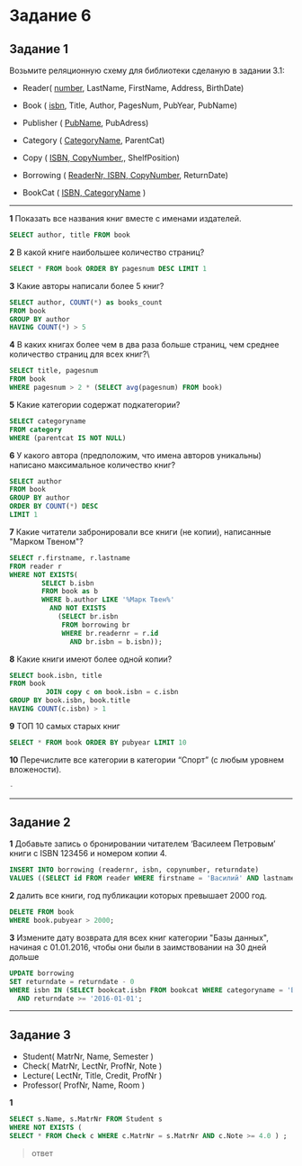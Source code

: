 # Задание 6

## Задание 1

Возьмите реляционную схему для библиотеки сделаную в задании 3.1:

* Reader( <ins>number</ins>, LastName, FirstName, Address, BirthDate) <br>
* Book ( <ins>isbn</ins>, Title, Author, PagesNum, PubYear, PubName) <br>
* Publisher ( <ins>PubName</ins>, PubAdress) <br>
* Category ( <ins>CategoryName</ins>, ParentCat) <br>
* Copy ( <ins>ISBN, CopyNumber</ins>,, ShelfPosition) <br>

* Borrowing ( <ins>ReaderNr, ISBN, CopyNumber</ins>, ReturnDate) <br>
* BookCat ( <ins>ISBN, CategoryName</ins> )

---

**1** Показать все названия книг вместе с именами издателей.

```sql
SELECT author, title FROM book
```

**2** В какой книге наибольшее количество страниц?

```sql
SELECT * FROM book ORDER BY pagesnum DESC LIMIT 1
```

**3** Какие авторы написали более 5 книг?

```sql
SELECT author, COUNT(*) as books_count
FROM book
GROUP BY author
HAVING COUNT(*) > 5
```

**4** В каких книгах более чем в два раза больше страниц, чем среднее количество страниц для всех книг?\

```sql
SELECT title, pagesnum 
FROM book
WHERE pagesnum > 2 * (SELECT avg(pagesnum) FROM book)
```

**5** Какие категории содержат подкатегории?

```sql
SELECT categoryname
FROM category
WHERE (parentcat IS NOT NULL)
```

**6** У какого автора (предположим, что имена авторов уникальны) написано максимальное количество книг?

```sql
SELECT author
FROM book
GROUP BY author
ORDER BY COUNT(*) DESC
LIMIT 1
```

**7** Какие читатели забронировали все книги (не копии), написанные "Марком Твеном"?

```sql
SELECT r.firstname, r.lastname
FROM reader r
WHERE NOT EXISTS(
        SELECT b.isbn
        FROM book as b
        WHERE b.author LIKE '%Марк Твен%'
          AND NOT EXISTS
            (SELECT br.isbn
             FROM borrowing br
             WHERE br.readernr = r.id
               AND br.isbn = b.isbn));
```

**8** Какие книги имеют более одной копии?

```sql
SELECT book.isbn, title
FROM book
         JOIN copy c on book.isbn = c.isbn
GROUP BY book.isbn, book.title
HAVING COUNT(c.isbn) > 1
```

**9** ТОП 10 самых старых книг 

```sql
SELECT * FROM book ORDER BY pubyear LIMIT 10
```

**10** Перечислите все категории в категории “Спорт” (с любым уровнем вложености).

```sql
-
```

---

## Задание 2

**1**  Добавьте запись о бронировании читателем ‘Василеем Петровым’ книги с ISBN 123456 и номером копии 4.

```sql
INSERT INTO borrowing (readernr, isbn, copynumber, returndate)
VALUES ((SELECT id FROM reader WHERE firstname = 'Василий' AND lastname = 'Петров'), '123456', 4, NULL);

```

**2** далить все книги, год публикации которых превышает 2000 год.

```sql
DELETE FROM book
WHERE book.pubyear > 2000;
```

**3** Измените дату возврата для всех книг категории "Базы данных", начиная с 01.01.2016, чтобы они были в заимствовании на 30 дней дольше

```sql
UPDATE borrowing
SET returndate = returndate - 0
WHERE isbn IN (SELECT bookcat.isbn FROM bookcat WHERE categoryname = 'Базы данных')
  AND returndate >= '2016-01-01';
```

---

## Задание 3

* Student( MatrNr, Name, Semester )
* Check( MatrNr, LectNr, ProfNr, Note )
* Lecture( LectNr, Title, Credit, ProfNr )
* Professor( ProfNr, Name, Room )

**1** 

```sql
SELECT s.Name, s.MatrNr FROM Student s
WHERE NOT EXISTS (
SELECT * FROM Check c WHERE c.MatrNr = s.MatrNr AND c.Note >= 4.0 ) ;
```
>ответ
